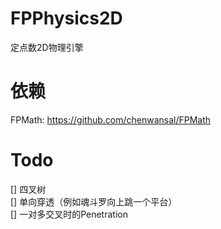 # FPPhysics2D
定点数2D物理引擎

# 依赖
FPMath: https://github.com/chenwansal/FPMath

# Todo  
[] 四叉树  
[] 单向穿透（例如魂斗罗向上跳一个平台）  
[] 一对多交叉时的Penetration  
